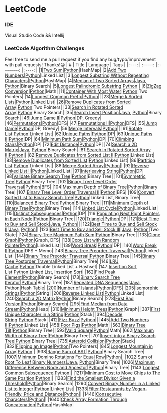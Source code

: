 # LeetCode

### IDE
Visual Studio Code && Intellij  

### LeetCode Algorithm Challenges
Feel free to send me a pull request if you find any bug/typo/improvement with pull requests! Thanks!:grinning:
|   #   |  Title  |  Language  |  Tags  |
| :---: | :-----: | :--------: | :----: |
|1|[Two Sum](https://leetcode.com/problems/two-sum/)|[Python](./Python/questions/TwoSum)|HashMap|
|2|[Add Two Numbers](https://leetcode.com/problems/add-two-numbers/)|[Python](./Python/questions/AddTwoNumbers)|Linked List|
|3|[Longest Substring Without Repeating Characters](https://leetcode.com/problems/longest-substring-without-repeating-characters/)|[Python](./Python/questions/LongestSubstringWithoutRepeatingCharacters)|HashMap|
|4|[Median of Two Sorted Arrays](https://leetcode.com/problems/median-of-two-sorted-arrays/)|[Java](./Java/src/questions/MedianofTwoSortedArrays), [Python](./Python/questions/MedianofTwoSortedArrays)|Binary Search|
|5|[Longest Palindromic Substring](https://leetcode.com/problems/longest-palindromic-substring/)|[Python](./Python/questions/LongestPalindromicSubstring)||
|6|[ZigZag Conversion](https://leetcode.com/problems/zigzag-conversion/)|[Python](./Python/questions/ZigZagConversion)|Math|
|11|[Container With Most Water](https://leetcode.com/problems/container-with-most-water/)|[Python](./Python/questions/ContainerWithMostWater)|Two Pointers|
|14|[Longest Common Prefix](https://leetcode.com/problems/longest-common-prefix/)|[Python](./Python/questions/LongestCommonPrefix)||
|23|[Merge k Sorted Lists](https://leetcode.com/problems/merge-k-sorted-lists/)|[Python](./Python/questions/MergeKSortedLists)|Linked List|
|26|[Remove Duplicates from Sorted Array](https://leetcode.com/problems/remove-duplicates-from-sorted-array/)|[Python](./Python/questions/RemoveDuplicatesFromSortedArray)|Two Pointers|
|33|[Search in Rotated Sorted Array](https://leetcode.com/problems/search-in-rotated-sorted-array/)|[Python](./Python/questions/SearchInRotatedSortedArray)|Binary Search|
|35|[Search Insert Position](https://leetcode.com/problems/search-insert-position/)|[Java](./Java/src/questions/SearchInsertPosition), [Python](./Python/questions/SearchInsertPosition)|Binary Search|
|46|[Jump Game II](https://leetcode.com/problems/jump-game-ii/)|[Python](./Python/questions/JumpGameII)|DP, Greedy|
|46|[Permutations](https://leetcode.com/problems/permutations/)|[Python](./Python/questions/Permutations)|DFS|
|47|[Permutations II](https://leetcode.com/problems/permutations-ii/)|[Python](./Python/questions/PermutationsII)|DFS|
|55|[Jump Game](https://leetcode.com/problems/jump-game/)|[Python](./Python/questions/JumpGame)|DP, Greedy|
|56|[Merge Intervals](https://leetcode.com/problems/merge-intervals/)|[Python](./Python/questions/MergeIntervals)||
|61|[Rotate List](https://leetcode.com/problems/rotate-list/)|[Python](./Python/questions/RotateList)|Linked List|
|62|[Unique Paths](https://leetcode.com/problems/unique-paths/)|[Python](./Python/questions/UniquePaths)|DP|
|63|[Unique Paths II](https://leetcode.com/problems/unique-paths-ii/)|[Python](./Python/questions/UniquePathsII)|DP|
|64|[Minimum Path Sum](https://leetcode.com/problems/minimum-path-sum/)|[Python](./Python/questions/MinimumPathSum)|DP|
|70|[Climbing Stairs](https://leetcode.com/problems/climbing-stairs/)|[Python](./Python/questions/ClimbingStairs)|DP|
|72|[Edit Distance](https://leetcode.com/problems/edit-distance/)|[Python](./Python/questions/EditDistance)|DP|
|74|[Search a 2D Matrix](https://leetcode.com/problems/search-a-2d-matrix/)|[Java](./Java/src/questions/SearchA2DMatrix), [Python](./Python/questions/SearchA2DMatrix)|Binary Search|
|81|[Search in Rotated Sorted Array II](https://leetcode.com/problems/search-in-rotated-sorted-array-ii/)|[Python](./Python/questions/SearchInRotatedSortedArrayII)||
|82|[Remove Duplicates from Sorted List II](https://leetcode.com/problems/remove-duplicates-from-sorted-list-ii/)|[Python](./Python/questions/RemoveDuplicatesFromSortedListII)|Linked List|
|83|[Remove Duplicates from Sorted List](https://leetcode.com/problems/remove-duplicates-from-sorted-list/)|[Python](./Python/questions/RemoveDuplicatesFromSortedList)|Linked List|
|86|[Partition List](https://leetcode.com/problems/partition-list/)|[Python](./Python/questions/PartitionList)|Linked List|
|88|[Merge Sorted Array](https://leetcode.com/problems/merge-sorted-array/)|[Python](./Python/questions/MergeSortedArray)||
|92|[Reverse Linked List II](https://leetcode.com/problems/reverse-linked-list-ii/)|[Python](./Python/questions/ReverseLinkedListII)|Linked List|
|97|[Interleaving String](https://leetcode.com/problems/interleaving-string/)|[Python](./Python/questions/InterleavingString)|DP|
|98|[Validate Binary Search Tree](https://leetcode.com/problems/validate-binary-search-tree/)|[Python](./Python/questions/ValidateBinarySearchTree)|Binary Tree|
|101|[Symmetric Tree](https://leetcode.com/problems/symmetric-tree/)|[Python](./Python/questions/SymmetricTree)|Binary Tree|
|102|[Binary Tree Level Order Traversal](https://leetcode.com/problems/binary-tree-level-order-traversal/)|[Python](./Python/questions/BinaryTreeLevelOrderTraversal)|BFS|
|104|[Maximum Depth of Binary Tree](https://leetcode.com/problems/maximum-depth-of-binary-tree/)|[Python](./Python/questions/MaximumDepthOfBinaryTree)|Binary Tree|
|107|[Binary Tree Level Order Traversal II](https://leetcode.com/problems/binary-tree-level-order-traversal-ii/)|[Python](./Python/questions/BinaryTreeLevelOrderTraversalII)|BFS|
|109|[Convert Sorted List to Binary Search Tree](https://leetcode.com/problems/convert-sorted-list-to-binary-search-tree/)|[Python](./Python/questions/ConvertSortedListToBinarySearchTree)|Linked List, Binary Tree|
|110|[Balanced Binary Tree](https://leetcode.com/problems/balanced-binary-tree/)|[Python](./Python/questions/BalancedBinaryTree)|Binary Tree|
|111|[Minimum Depth of Binary Tree](https://leetcode.com/problems/minimum-depth-of-binary-tree/)|[Python](./Python/questions/MinimumDepthofBinaryTree)|Binary Tree|
|114|[Linked List Cycle](https://leetcode.com/problems/linked-list-cycle/)|[Python](./Python/questions/LinkedListCycle)|Linked List|
|115|[Distinct Subsequences](https://leetcode.com/problems/distinct-subsequences/)|[Python](./Python/questions/DistinctSubsequences)|DP|
|116|[Populating Next Right Pointers in Each Node](https://leetcode.com/problems/populating-next-right-pointers-in-each-node/)|[Python](./Python/questions/PopulatingNextRightPointersInEachNode)|Binary Tree|
|120|[Triangle](https://leetcode.com/problems/triangle/)|[Python](./Python/questions/Triangle)|DP|
|121|[Best Time to Buy and Sell Stock](https://leetcode.com/problems/best-time-to-buy-and-sell-stock/)|[Java](./Java/src/questions/BestTimeToBuyAndSellStock), [Python](./Python/questions/BestTimeToBuyAndSellStock)||
|122|[Best Time to Buy and Sell Stock II](https://leetcode.com/problems/best-time-to-buy-and-sell-stock-ii/)|[Java](./Java/src/questions/BestTimeToBuyAndSellStockII), [Python](./Python/questions/BestTimeToBuyAndSellStockII)||
|123|[Best Time to Buy and Sell Stock III](https://leetcode.com/problems/best-time-to-buy-and-sell-stock-iii/)|[Java](./Java/src/questions/BestTimeToBuyAndSellStockIII), [Python](./Python/questions/BestTimeToBuyAndSellStockIII)|Two State|
|124|[Binary Tree Maximum Path Sum](https://leetcode.com/problems/binary-tree-maximum-path-sum/)|[Python](./Python/questions/BinaryTreeMaximumPathSum)|Binary Tree|
|133|[Clone Graph](https://leetcode.com/problems/clone-graph/)|[Python](./Python/questions/CloneGraph)|Graph, DFS|
|138|[Copy List with Random Pointer](https://leetcode.com/problems/word-break/)|[Python](./Python/questions/CopyListWithRandomPointer)|Linked List|
|139|[Word Break](https://leetcode.com/problems/word-break/)|[Python](./Python/questions/WordBreak)|DP|
|140|[Word Break II](https://leetcode.com/problems/word-break-ii/)|[Python](./Python/questions/WordBreakII)|DFS + Memo|
|143|[Binary Tree Preorder Traversal](https://leetcode.com/problems/reorder-list/)|[Python](./Python/questions/ReorderList)|Linked List|
|144|[Binary Tree Preorder Traversal](https://leetcode.com/problems/binary-tree-preorder-traversal/)|[Python](./Python/questions/BinaryTreePreorderTraversal)|Binary Tree|
|145|[Binary Tree Postorder Traversal](https://leetcode.com/problems/binary-tree-postorder-traversal/)|[Python](./Python/questions/BinaryTreePostorderTraversal)|Binary Tree|
|146|[LRU Cache](https://leetcode.com/problems/lru-cache/)|[Python](./Python/questions/LRUCache)|Double Linked List + Hashset|
|147|[Insertion Sort List](https://leetcode.com/problems/insertion-sort-list/)|[Python](./Python/questions/InsertionSortList)|Linked List, Insertion Sort|
|162|[Find Peak Element](https://leetcode.com/problems/find-peak-element/)|[Python](./Python/questions/FindPeakElement)|Binary Search|
|173|[Binary Search Tree Iterator](https://leetcode.com/problems/binary-search-tree-iterator/)|[Python](./Python/questions/BinarySearchTreeIterator)|Binary Tree|
|187|[Repeated DNA Sequences](https://leetcode.com/problems/repeated-dna-sequences/)|[Java](./Java/src/questions/RepeatedDNASequences), [Python](./Python/questions/RepeatedDNASequences)|Hash Table|
|200|[Number of Islands](https://leetcode.com/problems/number-of-islands/)|[Python](./Python/questions/NumberOfIslands)|DFS|
|205|[Isomorphic Strings](https://leetcode.com/problems/isomorphic-strings/)|[Python](./Python/questions/IsomorphicStrings)|String|
|206|[Reverse Linked List](https://leetcode.com/problems/reverse-linked-list/)|[Python](./Python/questions/ReverseLinkedList)|Linked List|
|240|[Search a 2D Matrix](https://leetcode.com/problems/search-a-2d-matrix-ii)|[Python](./Python/questions/SearchA2DMatrixII)|Binary Search|
|278|[First Bad Version](https://leetcode.com/problems/first-bad-version/)|[Python](./Python/questions/FirstBadVersion)|Binary Search|
|295|[Find Median from Data Stream](https://leetcode.com/problems/find-median-from-data-stream/)|[Python](./Python/questions/FindMedianFromDataStream)|Heap|
|310|[Minimum Height Trees](https://leetcode.com/problems/minimum-height-trees/)|[Python](./Python/questions/MinimumHeightTrees)|Graph|
|387|[First Unique Character in a String](https://leetcode.com/problems/first-unique-character-in-a-string/)|[Python](./Python/questions/FirstUniqueCharacterInAString)|Stack|
|394|[Decode String](https://leetcode.com/problems/decode-string/)|[Python](./Python/questions/DecodeString)|Stack|
|412|[Fizz Buzz](https://leetcode.com/problems/fizz-buzz/)|[Python](./Python/questions/FizzBuzz)||
|445|[Add Two Numbers II](https://leetcode.com/problems/add-two-numbers-ii/)|[Python](./Python/questions/AddTwoNumbersII)|Linked List|
|458|[Poor Pigs](https://leetcode.com/problems/poor-pigs/)|[Python](./Python/questions/PoorPigs)|Math|
|563|[Binary Tree Tilt](https://leetcode.com/problems/binary-tree-tilt/)|[Python](./Python/questions/BinaryTreeTilt)|Binary Tree|
|593|[Valid Square](https://leetcode.com/problems/valid-square/)|[Python](./Python/questions/ValidSquare)|Math|
|662|[Maximum Width of Binary Tree](https://leetcode.com/problems/maximum-width-of-binary-tree/)|[Python](./Python/questions/MaximumWidthOfBinaryTree)|Binary Tree|
|701|[Insert into a Binary Search Tree](https://leetcode.com/problems/insert-into-a-binary-search-tree/)|[Python](./Python/questions/InsertIntoBinarySearchTree)|Binary Tree|
|735|[Asteroid Collision](https://leetcode.com/problems/asteroid-collision/)|[Python](./Python/questions/AsteroidCollision)|Stack|
|832|[Flipping an Image](https://leetcode.com/problems/flipping-an-image/)|[Python](./Python/questions/FlippingAnImage)|Two Pointers|
|845|[Longest Mountain in Array](https://leetcode.com/problems/longest-mountain-in-array/)|[Python](./Python/questions/LongestMountainInArray)||
|938|[Range Sum of BST](https://leetcode.com/problems/range-sum-of-bst/)|[Python](./Python/questions/RangeSumOfBST)|Binary Search Tree|
|1007|[Minimum Domino Rotations For Equal Row](https://leetcode.com/problems/minimum-domino-rotations-for-equal-row/)|[Python](./Python/questions/MinimumDominoRotationsForEqualRow)||
|1022|[Sum of Root To Leaf Binary Numbers](https://leetcode.com/problems/sum-of-root-to-leaf-binary-numbers/)|[Java](./Java/src/questions/SumofRootToLeafBinaryNumbers), [Python](./Python/questions/SumofRootToLeafBinaryNumbers)|Binary Tree|
|1026|[Maximum Difference Between Node and Ancestor](https://leetcode.com/problems/maximum-difference-between-node-and-ancestor/)|[Python](./Python/questions/MaximumDifferenceBetweenNodeAndAncestor)|Binary Tree|
|1143|[Longest Common Subsequence](https://leetcode.com/problems/longest-common-subsequence/)|[Python](./Python/questions/LongestCommonSubsequence)||
|1217|[Minimum Cost to Move Chips to The Same Position](https://leetcode.com/problems/minimum-cost-to-move-chips-to-the-same-position/)|[Python](./Python/questions/MinimumCostToMoveChipsToTheSamePosition)||
|1283|[Find the Smallest Divisor Given a Threshold](https://leetcode.com/problems/find-the-smallest-divisor-given-a-threshold/)|[Python](./Python/questions/FindTheSmallestDivisorGivenAThreshold)|Binary Search|
|1290|[Convert Binary Number in a Linked List to Integer](https://leetcode.com/problems/convert-binary-number-in-a-linked-list-to-integer/)|[Python](./Python/questions/ConvertBinaryNumberInALinkedListToInteger)|Linked List|
|1333|[Filter Restaurants by Vegan-Friendly, Price and Distance](https://leetcode.com/problems/filter-restaurants-by-vegan-friendly-price-and-distance/)|[Python](./Python/questions/FilterRestaurants)||
|1446|[Consecutive Characters](https://leetcode.com/problems/consecutive-characters/)|[Python](./Python/questions/ConsecutiveCharacters)||
|1640|[Check Array Formation Through Concatenation](https://leetcode.com/problems/check-array-formation-through-concatenation/)|[Python](./Python/questions/CheckArrayFormationThroughConcatenation)|HashMap|

